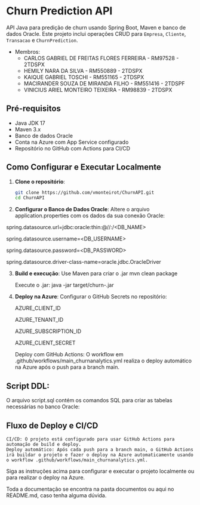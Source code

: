 # Churn Prediction API

API Java para predição de churn usando Spring Boot, Maven e banco de dados Oracle. Este projeto inclui operações CRUD para `Empresa`, `Cliente`, `Transacao` e `ChurnPrediction`.

* Membros:
   * CARLOS GABRIEL DE FREITAS FLORES FERREIRA - RM97528 - 2TDSPX
   * HEMILY NARA DA SILVA - RM550889 - 2TDSPX
   * KAIQUE GABRIEL TOSCHI - RM551165 - 2TDSPX
   * MACIRANDER SOUZA DE MIRANDA FILHO - RM551416 - 2TDSPF
   * VINICIUS ARIEL MONTEIRO TEIXEIRA - RM98839 - 2TDSPX
 

## Pré-requisitos

- Java JDK 17
- Maven 3.x
- Banco de dados Oracle
- Conta na Azure com App Service configurado
- Repositório no GitHub com Actions para CI/CD

## Como Configurar e Executar Localmente

1. **Clone o repositório**:
   ```bash
   git clone https://github.com/vmonteirot/ChurnAPI.git
   cd ChurnAPI

2. **Configurar o Banco de Dados Oracle**:
Altere o arquivo application.properties com os dados da sua conexão Oracle:

  spring.datasource.url=jdbc:oracle:thin:@//<HOST>:<PORT>/<DB_NAME>
  
  spring.datasource.username=<DB_USERNAME>

  spring.datasource.password=<DB_PASSWORD>
  
  spring.datasource.driver-class-name=oracle.jdbc.OracleDriver

3. **Build e execução**:
   Use Maven para criar o .jar
    mvn clean package

   Execute o .jar:
    java -jar target/churn-<version>.jar

4. **Deploy na Azure**:
  Configurar o GitHub Secrets no repositório:
  
    AZURE_CLIENT_ID
   
    AZURE_TENANT_ID
   
    AZURE_SUBSCRIPTION_ID
   
    AZURE_CLIENT_SECRET

   
    Deploy com GitHub Actions:
      O workflow em .github/workflows/main_churnanalytics.yml realiza o deploy automático na Azure após o push para a branch main.


## Script DDL:
O arquivo script.sql contém os comandos SQL para criar as tabelas necessárias no banco Oracle:

## Fluxo de Deploy e CI/CD
    CI/CD: O projeto está configurado para usar GitHub Actions para automação de build e deploy.
    Deploy automático: Após cada push para a branch main, o GitHub Actions irá buildar o projeto e fazer o deploy na Azure automaticamente usando o workflow .github/workflows/main_churnanalytics.yml.

    
    
Siga as instruções acima para configurar e executar o projeto localmente ou para realizar o deploy na Azure.

Toda a documentação se encontra na pasta documentos ou aqui no README.md, caso tenha alguma dúvida.
